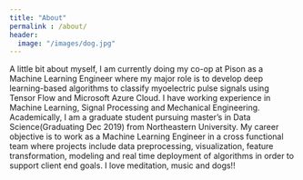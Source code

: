 ```yaml
---
title: "About"
permalink : /about/
header:
  image: "/images/dog.jpg"
---
```


 A little bit about myself, I am currently doing my co-op at Pison as a Machine Learning Engineer where my major role is to develop deep learning-based algorithms to classify myoelectric pulse signals using Tensor Flow and Microsoft Azure Cloud. I have working experience in Machine Learning, Signal Processing and Mechanical Engineering.  Academically, I am a graduate student pursuing master’s in Data Science(Graduating Dec 2019) from Northeastern University. My career objective is to work as a Machine Learning Engineer in a cross functional team where projects include data preprocessing, visualization, feature transformation, modeling and real time deployment of algorithms in order to support client end goals. I love meditation, music and dogs!!
 
